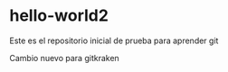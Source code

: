 # hello-world2
Este es el repositorio inicial de prueba para aprender git



Cambio nuevo para gitkraken
